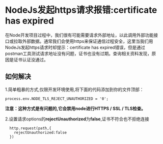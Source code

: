 # NodeJs发起https请求报错:certificate has expired

在Node开发项目过程中，我们很有可能需要请求外部地址，以此调用外部功能接口或拉取外部数据。通常我们会使用https来保证通信过程安全，这里当我们用NodeJs发起https请求时却提示：certificate has expired错误，但是通过postman工具测试请求地址没有问题，证书也没有过期。查询相关资料发现，原因是证书认证没通过。

## 如何解决
1.简单粗暴的方式,仅限开发环境使用,将下面的代码添加到你的文件顶部：

`process.env.NODE_TLS_REJECT_UNAUTHORIZED = '0';`

**注意：这种方式是有问题的,它会禁用node进行HTTPS / SSL / TLS检查。**

2.设置请求options的**rejectUnauthorized**为**false**,证书不符合也不拒绝连接
```
  http.request(path,{
    rejectUnauthorized:false
  })
```